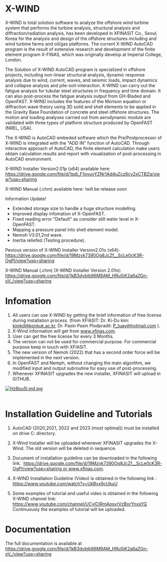 # X-WIND
X-WIND is total solution software to analyze the offshore wind turbine system that performs the turbine analysis, structural analysis and diffraction/radiation analysis, has been developed in XFINASIT Co., Seoul, Korea for the analysis and design of the offshore structures including and wind turbine farms and oil/gas platforms. The current X-WIND AutoCAD program is the result of extensive research and development of the finite element program X-FINAS, which was originally develop at Imperial College, London.

The Solution of X-WIND AutoCAD program is specialized in offshore projects, including non-linear structural analysis, dynamic response analysis due to wind, current, waves, and seismic loads, impact dynamics and collapse analysis and pile-soil-interaction. X-WIND can carry out the fatigue analysis for tubular steel structures in frequency and time domain. It can also post-process the fatigue analysis output from GH-Bladed and OpenFAST. X-WIND includes the features of the Morison equation or diffraction wave theory using 3D solid and shell elements to be applied in the Gravity Base Foundation of concrete and steel offshore structures. The motion and loading analyses carried out from aerodynamic module are validated with three types of platform structure produced by OpenFAST (NREL, USA).

The X-WIND is AutoCAD embeded software which the Pre/Postprocessor of X-WIND is integrated with the "ADD IN" function of AutoCAD. Through interactive approach of AutoCAD, the finite element calculation make users obtain calculation results and report with visualization of post-processing in AutoCAD environment.

X-WIND Installer Version2.01p (x64) available here:
https://drive.google.com/file/d/1pdj_F1oyuyYZNr1Ad4uZcz6cy2xCTBZq/view?usp=sharing

X-WIND Manual (.chm) available here:
!will be release soon

Information Update!
- Extended storage size to handle a huge structure modelling.
- Improved display infomation of X-OpenFAST.
- Fixed reading error "Default" as consider still water level in X-OpenFAST.
- Mapping a pressure panel into shell element model.
- Nemoh V3.01,2nd wave.
- Inertia reliefed (Testing procedure).

Pevious version of 
X-WIND Installer Version2.01o (x64):
https://drive.google.com/file/d/19Mzvk7390Og8JcZf__ScLe0cK3R-OgPI/view?usp=sharing

X-WIND Manual (.chm) (X-WIND Installer Version 2.01n):
https://drive.google.com/file/d/1kB3dybjb96M9AM_HRu5iK2a6aZGn-oV_/view?usp=sharing

# Infomation
1) All users can use X-WIND by getting the brief information of free license during installation process. (from XFIASIT: Dr. Ki-Du kim:  kimkd@konkuk.ac.kr,  Dr. Pasin Pasin Plodpradit:  P_tuay@hotmail.com ). 
2) X-Wind information will get from www.xfinas.com. 
3) User can get the free license for every 3 Months. 
4) The version can not be used for commercial purpose. For commercial purpose keep in touch with XFIASIT. 
5) The new version of Nemoh (2022) that has a second order force will be implemented in the next version.
6) In OpenFAST and Nemph, without changing the main algorithm, we modified input and output subroutine for easy use of post-processing.   
7) Whenever XFINASIT upgrades the new installer, XFINASIT will upload in GiTHUB. 

<a href="https://freeimage.host/i/HzBsu5l"><img src="https://iili.io/HzBsu5l.md.jpg" alt="HzBsu5l.md.jpg" border="0"></a><br /><a target='_blank' href='https://freeimage.host/'></a><br />

# Installation Guideline and Tutorials 
1) AutoCAD (2020,2021, 2022 and 2023 (most optimal)) must be installed on drive C: directory.
2) X-Wind Installer will be uploaded whenever XFINASIT upgrades the X-Wind. The old version will be deleted in sequence.
3) Document of installation guideline can be downloaded in the following link. 
https://drive.google.com/file/d/19Mzvk7390Og8JcZf__ScLe0cK3R-OgPI/view?usp=sharing or www.xfinas.com.

4) X-WIND Installation Guideline (Video) is obtained in the following link :   
https://www.youtube.com/watch?v=UkByx9cUkuU

5) Some examples of tutorial and useful video is obtained in the following X-WIND channel link: 
https://www.youtube.com/channel/UCylClRmApsvrVzBorYnxsYQ
Continuously the examples of tutorial will be uploaded. 

# Documentation
The full documentation is available at https://drive.google.com/file/d/1kB3dybjb96M9AM_HRu5iK2a6aZGn-oV_/view?usp=sharing

